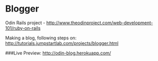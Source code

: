 Blogger
========
Odin Rails project - http://www.theodinproject.com/web-development-101/ruby-on-rails

Making a blog, following steps on:
http://tutorials.jumpstartlab.com/projects/blogger.html

###Live Preview:
http://odin-blog.herokuapp.com/
